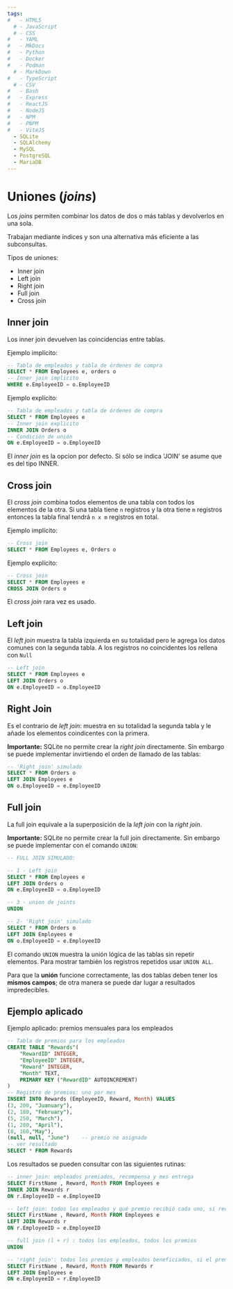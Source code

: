 ```yaml
---
tags:
#   - HTML5
  # - JavaScript
  # - CSS
#   - YAML
#   - MkDocs
#   - Python
#   - Docker
#   - Podman
  # - MarkDown
#   - TypeScript
  # - CSV
#   - Bash
#   - Express
#   - ReactJS
#   - NodeJS
#   - NPM
#   - PNPM
#   - ViteJS
  - SQLite
  - SQLAlchemy
  - MySQL
  - PostgreSQL
  - MariaDB
---
```



# Uniones (*joins*)





Los *joins* permiten combinar los datos de dos o más tablas y devolverlos en una sola.


Trabajan mediante índices y son una alternativa más eficiente a las subconsultas.



Tipos de uniones:

- Inner join
- Left join
- Right join
- Full join
- Cross join


## Inner join

Los inner join devuelven las coincidencias entre tablas.


Ejemplo implícito:
```sql
-- Tabla de empleados y tabla de órdenes de compra
SELECT * FROM Employees e, orders o
-- Inner join implicito
WHERE e.EmployeeID = o.EmployeeID 
```


Ejemplo explícito:
```sql
-- Tabla de empleados y tabla de órdenes de compra
SELECT * FROM Employees e
-- Inner join explicito
INNER JOIN Orders o
-- Condición de unión
ON e.EmployeeID = o.EmployeeID 
```
El *inner join* es la opcion por defecto. 
Si sólo se indica 'JOIN' se asume que es del tipo INNER.



## Cross join

El *cross join* combina todos elementos de una tabla con todos los elementos de la otra. 
Si una tabla tiene `n` registros y la otra tiene `m` registros 
entonces la tabla final tendrá `n x m` registros en total.


Ejemplo implícito:
```sql
-- Cross join
SELECT * FROM Employees e, Orders o
```

Ejemplo explícito:
```sql
-- Cross join
SELECT * FROM Employees e
CROSS JOIN Orders o
```
El *cross join* rara vez es usado.


## Left join

El *left join* muestra la tabla izquierda en su totalidad pero le agrega los datos comunes con la segunda tabla. 
A los registros no coincidentes los rellena con `Null`

```sql
-- Left join
SELECT * FROM Employees e
LEFT JOIN Orders o
ON e.EmployeeID = o.EmployeeID 
```

## Right Join

Es el contrario de *left join*: muestra en su totalidad la segunda tabla y le añade los elementos coindicentes con la primera.

**Importante:** SQLite no permite crear la *right join* directamente. Sin embargo se puede implementar invirtiendo el orden de llamado de las tablas:

```sql
-- 'Right join' simulado
SELECT * FROM Orders o
LEFT JOIN Employees e
ON o.EmployeeID = e.EmployeeID 
```


## Full join

La full join equivale a la superposición de la *left join* con la *right join*.

**Importante:** SQLite no permite crear la full join directamente. 
Sin embargo se puede implementar con el comando `UNION`:



```sql
-- FULL JOIN SIMULADO:

-- 1 - Left join
SELECT * FROM Employees e
LEFT JOIN Orders o
ON e.EmployeeID = o.EmployeeID 

-- 3 - union de joints
UNION

-- 2- 'Right join' simulado
SELECT * FROM Orders o
LEFT JOIN Employees e
ON o.EmployeeID = e.EmployeeID 
```
El comando `UNION` muestra la unión lógica de las tablas sin repetir elementos. 
Para mostrar también los registros repetidos usar `UNION ALL`.


Para que la **unión** funcione correctamente, las dos tablas deben tener los **mismos campos**; 
de otra manera se puede dar lugar a resultados impredecibles.


## Ejemplo aplicado
Ejemplo aplicado: premios mensuales para los empleados
```sql
-- Tabla de premios para los empleados
CREATE TABLE "Rewards"(
	"RewardID" INTEGER,
	"EmployeeID" INTEGER,
	"Reward" INTEGER,
	"Month" TEXT,
	PRIMARY KEY ("RewardID" AUTOINCREMENT)
)
-- Registro de premios: uno por mes
INSERT INTO Rewards (EmployeeID, Reward, Month) VALUES
(3, 200, "Juanuary"),
(2, 180, "February"),
(5, 250, "March"),
(1, 280, "April"),
(8, 160,"May"),
(null, null, "June")	-- premio no asignado
-- ver resultado
SELECT * FROM Rewards
```
Los resultados se pueden consultar con las siguientes rutinas:
```sql
-- inner join: empleados premiados, recompensa y mes entrega
SELECT FirstName , Reward, Month FROM Employees e
INNER JOIN Rewards r
ON r.EmployeeID = e.EmployeeID

-- left join: todos los empleados y qué premio recibió cada uno, si recibió algo
SELECT FirstName , Reward, Month FROM Employees e
LEFT JOIN Rewards r
ON r.EmployeeID = e.EmployeeID

-- full join (l + r) : todos los empleados, todos los premios
UNION

-- 'right join': todos los premios y empleados beneficiados, si el premio fue entregado
SELECT FirstName , Reward, Month FROM Rewards r
LEFT JOIN Employees e 
ON e.EmployeeID = r.EmployeeID
```

